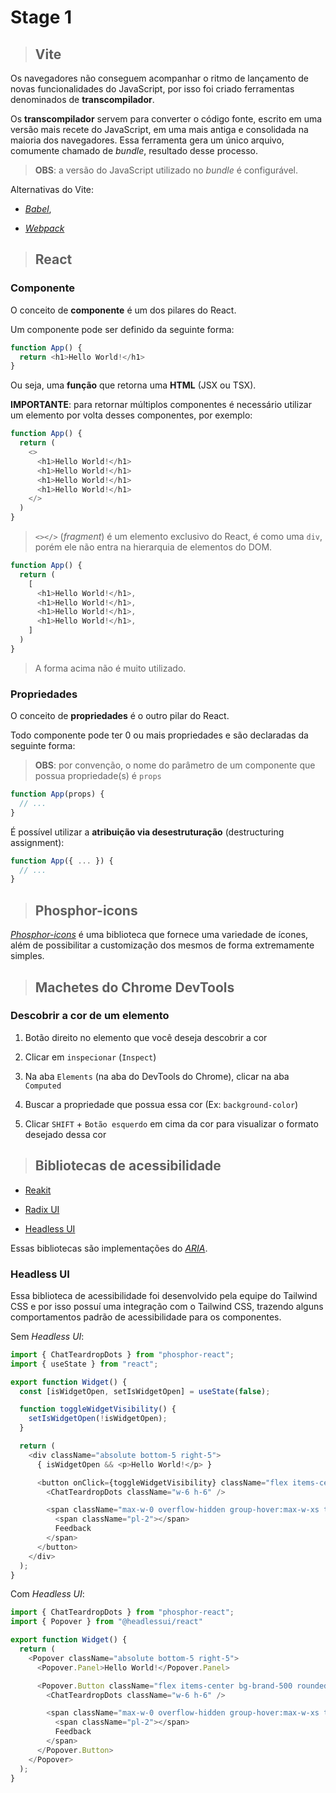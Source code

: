 # Stage 1

> ## **Vite**

Os navegadores não conseguem acompanhar o ritmo de lançamento de novas funcionalidades do JavaScript, por isso foi criado ferramentas denominados de **transcompilador**.


Os **transcompilador** servem para converter o código fonte, escrito em uma versão mais recete do JavaScript, em uma mais antiga e consolidada na maioria dos navegadores. Essa ferramenta gera um único arquivo, comumente chamado de _bundle_, resultado desse processo.

> **OBS**: a versão do JavaScript utilizado no _bundle_ é configurável.

Alternativas do Vite:

- [_Babel_](https://babeljs.io/),

- [_Webpack_](https://webpack.js.org/)

> ## **React**

### **Componente**

O conceito de **componente** é um dos pilares do React.

Um componente pode ser definido da seguinte forma:

```ts
function App() {
  return <h1>Hello World!</h1>
}
```

Ou seja, uma **função** que retorna uma **HTML** (JSX ou TSX).

**IMPORTANTE**: para retornar múltiplos componentes é necessário utilizar um elemento por volta desses componentes, por exemplo:

```ts
function App() {
  return (
    <>
      <h1>Hello World!</h1>
      <h1>Hello World!</h1>
      <h1>Hello World!</h1>
      <h1>Hello World!</h1>
    </>
  )
}
```

> `<></>` (_fragment_) é um elemento exclusivo do React, é como uma `div`, porém ele não entra na hierarquia de elementos do DOM.

```ts
function App() {
  return (
    [
      <h1>Hello World!</h1>,
      <h1>Hello World!</h1>,
      <h1>Hello World!</h1>,
      <h1>Hello World!</h1>,
    ]
  )
}
```

> A forma acima não é muito utilizado.

### **Propriedades**

O conceito de **propriedades** é o outro pilar do React.

Todo componente pode ter 0 ou mais propriedades e são declaradas da seguinte forma:

> **OBS**: por convenção, o nome do parâmetro de um componente que possua propriedade(s) é `props`

```ts
function App(props) {
  // ...
}
```

É possível utilizar a **atribuição via desestruturação** (destructuring assignment):

```ts
function App({ ... }) {
  // ...
}
```

> ## **Phosphor-icons**

[_Phosphor-icons_](https://github.com/phosphor-icons/phosphor-home) é uma biblioteca que fornece uma variedade de ícones, além de possibilitar a customização dos mesmos de forma extremamente simples.

> ## **Machetes do Chrome DevTools**

### Descobrir a cor de um elemento

1. Botão direito no elemento que você deseja descobrir a cor

2. Clicar em `inspecionar` (`Inspect`)

3. Na aba `Elements` (na aba do DevTools do Chrome), clicar na aba `Computed`

4. Buscar a propriedade que possua essa cor (Ex: `background-color`)

5. Clicar `SHIFT` + `Botão esquerdo` em cima da cor para visualizar o formato desejado dessa cor

> ## **Bibliotecas de acessibilidade**

- [Reakit](https://reakit.io/)

- [Radix UI](https://www.radix-ui.com/)

- [Headless UI](https://headlessui.dev/)

Essas bibliotecas são implementações do [_ARIA_](https://developer.mozilla.org/pt-BR/docs/Web/Accessibility/ARIA).

### **Headless UI**

Essa biblioteca de acessibilidade foi desenvolvido pela equipe do Tailwind CSS e por isso possuí uma integração com o Tailwind CSS, trazendo alguns comportamentos padrão de acessibilidade para os componentes.

Sem _Headless UI_:

```ts
import { ChatTeardropDots } from "phosphor-react";
import { useState } from "react";

export function Widget() {
  const [isWidgetOpen, setIsWidgetOpen] = useState(false);

  function toggleWidgetVisibility() {
    setIsWidgetOpen(!isWidgetOpen);
  }

  return (
    <div className="absolute bottom-5 right-5">
      { isWidgetOpen && <p>Hello World!</p> }

      <button onClick={toggleWidgetVisibility} className="flex items-center bg-brand-500 rounded-full px-3 h-12 text-white group">
        <ChatTeardropDots className="w-6 h-6" />

        <span className="max-w-0 overflow-hidden group-hover:max-w-xs transition-all duration-500 ease-linear">
          <span className="pl-2"></span>
          Feedback
        </span>
      </button>
    </div>
  );
}
```

Com _Headless UI_:

```ts
import { ChatTeardropDots } from "phosphor-react";
import { Popover } from "@headlessui/react"

export function Widget() {
  return (
    <Popover className="absolute bottom-5 right-5">
      <Popover.Panel>Hello World!</Popover.Panel>

      <Popover.Button className="flex items-center bg-brand-500 rounded-full px-3 h-12 text-white group">
        <ChatTeardropDots className="w-6 h-6" />

        <span className="max-w-0 overflow-hidden group-hover:max-w-xs transition-all duration-500 ease-linear">
          <span className="pl-2"></span>
          Feedback
        </span>
      </Popover.Button>
    </Popover>
  );
}
``` 